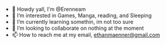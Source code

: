 - 👋 Howdy yall, I’m @Erenneam
- 👀 I’m interested in Games, Manga, reading, and Sleeping
- 🌱 I’m currently learning somethin, im not too sure
- 💞️ I’m looking to collaborate on nothing at the moment
- 📫 How to reach me at my email, ethanmaenner@gmail.com

<!---
Erenneam/Erenneam is a ✨ special ✨ repository because its `README.md` (this file) appears on your GitHub profile.
You can click the Preview link to take a look at your changes.
--->
